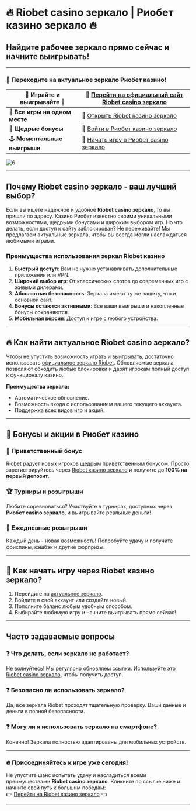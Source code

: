 # 🔥 Riobet casino зеркало | Риобет казино зеркало 🔥
## Найдите рабочее зеркало прямо сейчас и начните выигрывать!

---

### 🌟 Переходите на актуальное зеркало Риобет казино!
| 🌟 **Играйте и выигрывайте** 🌟 | 🔗 [Перейти на официальный сайт Riobet casino зеркало](https://brandplay.link/dtx89f2L) |
|---------------------------------|-----------------------------------------------------------------------------|
| 🎰 **Все игры на одном месте**  | 🔗 [Открыть Riobet казино зеркало](https://brandplay.link/dtx89f2L)          |
| 💸 **Щедрые бонусы**            | 🔗 [Войти в Риобет казино зеркало](https://brandplay.link/dtx89f2L)         |
| 🕹️ **Моментальные выигрыши**   | 🔗 [Начать игру в Риобет casino зеркало](https://brandplay.link/dtx89f2L)   |

![6](https://github.com/user-attachments/assets/ef3d8844-7a9c-41b9-83e2-14953ad04c45)

---

## Почему Riobet casino зеркало - ваш лучший выбор?

Если вы ищете надежное и удобное **Riobet casino зеркало**, то вы пришли по адресу. Казино Риобет известно своими уникальными возможностями, щедрыми бонусами и широким выбором игр. Но что делать, если доступ к сайту заблокирован? Не переживайте! Мы предлагаем актуальные зеркала, чтобы вы всегда могли наслаждаться любимыми играми.

### Преимущества использования зеркал Riobet казино
1. **Быстрый доступ**: Вам не нужно устанавливать дополнительные приложения или VPN.
2. **Широкий выбор игр**: От классических слотов до современных игр с живыми дилерами.
3. **Абсолютная безопасность**: Зеркала имеют ту же защиту, что и основной сайт.
4. **Бонусы остаются активными**: Все ваши выигрыши и накопленные бонусы сохраняются.
5. **Мобильная версия**: Доступ к игре с любого устройства.

---

## 🔥 Как найти актуальное Riobet casino зеркало?

Чтобы не упустить возможность играть и выигрывать, достаточно использовать [официальное зеркало Riobet](https://brandplay.link/dtx89f2L). Обновляемые зеркала позволяют обходить любые блокировки и дарят игрокам полный доступ к функционалу казино.

**Преимущества зеркала:**
- Автоматическое обновление.
- Возможность входа с использованием вашего текущего аккаунта.
- Поддержка всех видов игр и акций.

---

## 🤑 Бонусы и акции в Риобет казино

### 🎁 Приветственный бонус
Riobet радует новых игроков щедрым приветственным бонусом. Просто зарегистрируйтесь через [Riobet казино зеркало](https://brandplay.link/dtx89f2L) и получите до **100% на первый депозит**.

### 🏆 Турниры и розыгрыши
Любите соревноваться? Участвуйте в турнирах, доступных через **Риобет casino зеркало**, и выигрывайте реальные деньги!

### 🎡 Ежедневные розыгрыши
Каждый день - новая возможность! Попробуйте удачу и получите фриспины, кэшбэк и другие сюрпризы.

---

## 🚀 Как начать игру через Riobet казино зеркало?

1. Перейдите на [актуальное зеркало](https://brandplay.link/dtx89f2L).
2. Войдите в свой аккаунт или создайте новый.
3. Пополните баланс любым удобным способом.
4. Выбирайте любимую игру и начните выигрывать прямо сейчас!

---

## Часто задаваемые вопросы

### ❓ Что делать, если зеркало не работает?
Не волнуйтесь! Мы регулярно обновляем ссылки. Используйте [это Riobet casino зеркало](https://brandplay.link/dtx89f2L), чтобы получить доступ.

### ❓ Безопасно ли использовать зеркало?
Да, все зеркала Riobet проходят тщательную проверку. Ваши данные и деньги в полной безопасности.

### ❓ Могу ли я использовать зеркало на смартфоне?
Конечно! Зеркала полностью адаптированы для мобильных устройств.

---

### 🔥 Присоединяйтесь к игре уже сегодня!
Не упустите шанс испытать удачу и насладиться всеми преимуществами **Riobet casino зеркало**. Кликните по ссылке ниже и начните свой путь к большим победам:  
👉 [Перейти на Riobet казино зеркало](https://brandplay.link/dtx89f2L) 👈

---

